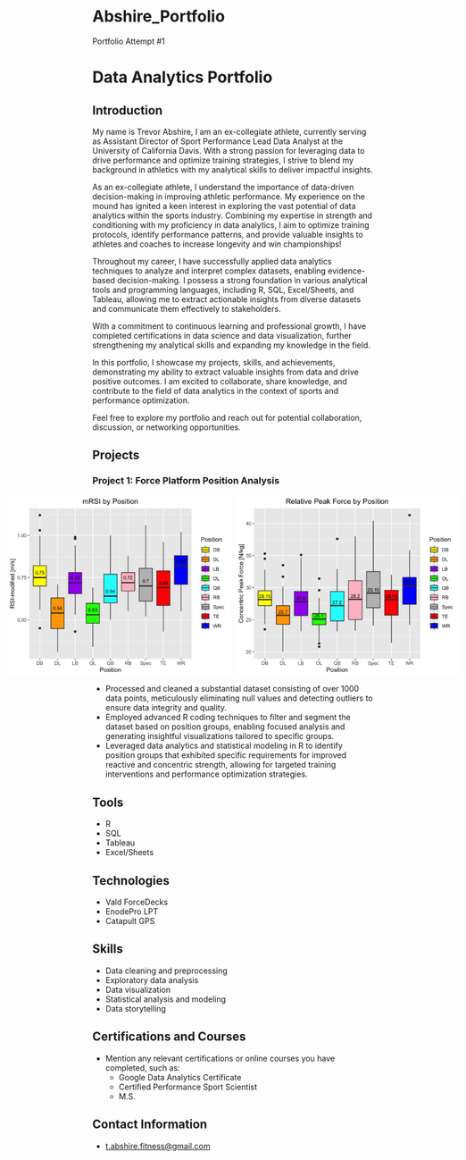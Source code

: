 # Abshire_Portfolio
Portfolio Attempt #1

# Data Analytics Portfolio

## Introduction

My name is Trevor Abshire, I am an ex-collegiate athlete, currently serving as Assistant Director of Sport Performance Lead Data Analyst at the University of California Davis. With a strong passion for leveraging data to drive performance and optimize training strategies, I strive to blend my background in athletics with my analytical skills to deliver impactful insights.

As an ex-collegiate athlete, I understand the importance of data-driven decision-making in improving athletic performance. My experience on the mound has ignited a keen interest in exploring the vast potential of data analytics within the sports industry. Combining my expertise in strength and conditioning with my proficiency in data analytics, I aim to optimize training protocols, identify performance patterns, and provide valuable insights to athletes and coaches to increase longevity and win championships!

Throughout my career, I have successfully applied data analytics techniques to analyze and interpret complex datasets, enabling evidence-based decision-making. I possess a strong foundation in various analytical tools and programming languages, including R, SQL, Excel/Sheets, and Tableau, allowing me to extract actionable insights from diverse datasets and communicate them effectively to stakeholders.

With a commitment to continuous learning and professional growth, I have completed certifications in data science and data visualization, further strengthening my analytical skills and expanding my knowledge in the field.

In this portfolio, I showcase my projects, skills, and achievements, demonstrating my ability to extract valuable insights from data and drive positive outcomes. I am excited to collaborate, share knowledge, and contribute to the field of data analytics in the context of sports and performance optimization.

Feel free to explore my portfolio and reach out for potential collaboration, discussion, or networking opportunities.

## Projects

### Project 1: Force Platform Position Analysis
<div style="display:flex; justify-content:center;">
  <img src="mRSI_Position_Boxplot.png" alt="mRSI by Position" style="width:400px; margin-right:10px;">
  <img src="RelativePeakForce_Position_Boxplot.png" alt="Relative Peak Force by Position" style="width:400px;">
</div>


- Processed and cleaned a substantial dataset consisting of over 1000 data points, meticulously eliminating null values and detecting outliers to ensure data integrity and quality.
- Employed advanced R coding techniques to filter and segment the dataset based on position groups, enabling focused analysis and generating insightful visualizations tailored to specific groups.
- Leveraged data analytics and statistical modeling in R to identify position groups that exhibited specific requirements for improved reactive and concentric strength, allowing for targeted training interventions and performance optimization strategies.


## Tools
  - R
  - SQL
  - Tableau
  - Excel/Sheets

## Technologies
  - Vald ForceDecks
  - EnodePro LPT
  - Catapult GPS
  
## Skills
  - Data cleaning and preprocessing
  - Exploratory data analysis
  - Data visualization
  - Statistical analysis and modeling
  - Data storytelling
  
## Certifications and Courses
- Mention any relevant certifications or online courses you have completed, such as:
  - Google Data Analytics Certificate
  - Certified Performance Sport Scientist
  - M.S.

## Contact Information
- t.abshire.fitness@gmail.com

